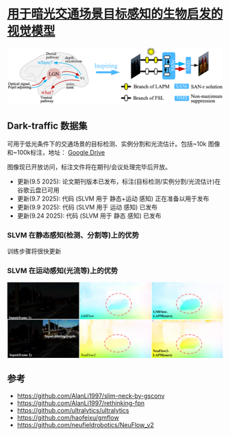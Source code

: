 # [用于暗光交通场景目标感知的生物启发的视觉模型](https://doi.org/10.1016/j.eswa.2025.129529)

![framwk](figs/framwk.png)

## Dark-traffic 数据集
可用于低光条件下的交通场景的目标检测、实例分割和光流估计。包括~10k 图像和~100k标注，地址： [Google Drive](https://drive.google.com/drive/folders/1B8EzDn64bGBgyRCfppL_jhcOA3hIwnzi?usp=sharing)

图像现已开放访问，标注文件将在期刊/会议处理完毕后开放。

- 更新(9.5 2025): 论文期刊版本已发布，标注(目标检测/实例分割/光流估计)在谷歌云盘已可用
- 更新(9.7 2025): 代码 (SLVM 用于 静态+运动 感知) 正在准备以用于发布
- 更新(9.9 2025): 代码 (SLVM 用于 运动 感知) 已发布
- 更新(9.24 2025): 代码 (SLVM 用于 静态 感知) 已发布

### SLVM 在静态感知(检测、分割等)上的优势
训练步骤将很快更新

### SLVM 在运动感知(光流等)上的优势
![flow](figs/f10.png)

 ## 参考
  - https://github.com/AlanLi1997/slim-neck-by-gsconv
  - https://github.com/AlanLi1997/rethinking-fpn
  - https://github.com/ultralytics/ultralytics
  - https://github.com/haofeixu/gmflow
  - https://github.com/neufieldrobotics/NeuFlow_v2
